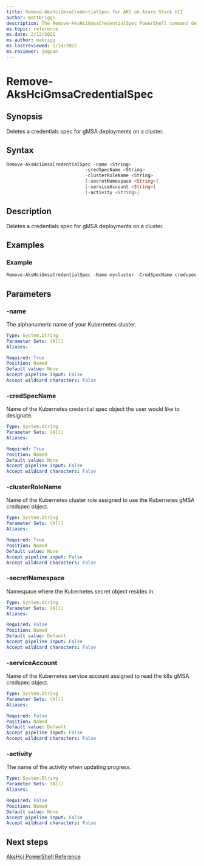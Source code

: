 ```yaml
---
title: Remove-AksHciGmsaCredentialSpec for AKS on Azure Stack HCI
author: mattbriggs
description: The Remove-AksHciGmsaCredentialSpec PowerShell command deletes a credentials spec for gMSA deployments on a cluster.
ms.topic: reference
ms.date: 2/12/2021
ms.author: mabrigg 
ms.lastreviewed: 1/14/2022
ms.reviewer: jeguan
---
```


# Remove-AksHciGmsaCredentialSpec

## Synopsis
Deletes a credentials spec for gMSA deployments on a cluster.

## Syntax

```powershell
Remove-AksHciGmsaCredentialSpec -name <String> 
                             -credSpecName <String>
                             -clusterRoleName <String>
                             [-secretNamespace <String>]
                             [-serviceAccount <String>]
                             [-activity <String>]                      
```

## Description
Deletes a credentials spec for gMSA deployments on a cluster.

## Examples

### Example

```PowerShell
Remove-AksHciGmsaCredentialSpec -Name mycluster -CredSpecName credspec-mynewcluster -clusterRoleName clusterrole-mynewcluster
```

## Parameters

### -name
The alphanumeric name of your Kubernetes cluster.

```yaml
Type: System.String
Parameter Sets: (All)
Aliases:

Required: True
Position: Named
Default value: None
Accept pipeline input: False
Accept wildcard characters: False
```

### -credSpecName
Name of the Kubernetes credential spec object the user would like to designate. 

```yaml
Type: System.String
Parameter Sets: (All)
Aliases:

Required: True
Position: Named
Default value: None
Accept pipeline input: False
Accept wildcard characters: False
```

### -clusterRoleName
Name of the Kubernetes cluster role assigned to use the Kubernetes gMSA credspec object.

```yaml
Type: System.String
Parameter Sets: (All)
Aliases:

Required: True
Position: Named
Default value: None
Accept pipeline input: False
Accept wildcard characters: False
```

### -secretNamespace
Namespace where the Kubernetes secret object resides in.

```yaml
Type: System.String
Parameter Sets: (All)
Aliases:

Required: False
Position: Named
Default value: Default
Accept pipeline input: False
Accept wildcard characters: False
```

### -serviceAccount
Name of the Kubernetes service account assigned to read the k8s gMSA credspec object. 

```yaml
Type: System.String
Parameter Sets: (All)
Aliases:

Required: False
Position: Named
Default value: Default
Accept pipeline input: False
Accept wildcard characters: False
```

### -activity
The name of the activity when updating progress.

```yaml
Type: System.String
Parameter Sets: (All)
Aliases:

Required: False
Position: Named
Default value: None
Accept pipeline input: False
Accept wildcard characters: False
```

## Next steps

[AksHci PowerShell Reference](index.md)